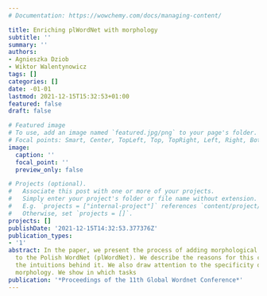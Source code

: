 ```yaml
---
# Documentation: https://wowchemy.com/docs/managing-content/

title: Enriching plWordNet with morphology
subtitle: ''
summary: ''
authors:
- Agnieszka Dziob
- Wiktor Walentynowicz
tags: []
categories: []
date: -01-01
lastmod: 2021-12-15T15:32:53+01:00
featured: false
draft: false

# Featured image
# To use, add an image named `featured.jpg/png` to your page's folder.
# Focal points: Smart, Center, TopLeft, Top, TopRight, Left, Right, BottomLeft, Bottom, BottomRight.
image:
  caption: ''
  focal_point: ''
  preview_only: false

# Projects (optional).
#   Associate this post with one or more of your projects.
#   Simply enter your project's folder or file name without extension.
#   E.g. `projects = ["internal-project"]` references `content/project/deep-learning/index.md`.
#   Otherwise, set `projects = []`.
projects: []
publishDate: '2021-12-15T14:32:53.377376Z'
publication_types:
- '1'
abstract: In the paper, we present the process of adding morphological information
  to the Polish WordNet (plWordNet). We describe the reasons for this connection and
  the intuitions behind it. We also draw attention to the specificity of the Polish
  morphology. We show in which tasks
publication: '*Proceedings of the 11th Global Wordnet Conference*'
---
```

